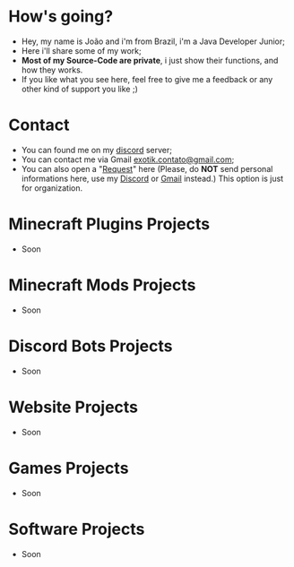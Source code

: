 # How's going?
- Hey, my name is João and i'm from Brazil, i'm a Java Developer Junior;
- Here i'll share some of my work;
- **Most of my Source-Code are private**, i just show their functions, and how they works.
- If you like what you see here, feel free to give me a feedback or any other kind of support you like ;)

# Contact
- You can found me on my [discord](https://discord.gg/nJ83UkbYue) server;
- You can contact me via Gmail [exotik.contato@gmail.com](https://mail.google.com/mail/u/0/#inbox?compose=CllgCJvlHpXTnTQQkbQWGpGWHtqqxDcXwkmWmbGcCzDJbzqkrkLmxFRgTqqNkfFTXhPMphmwHSB);
- You can also open a "[Request](https://github.com/TheExotik/TheExotik/issues)" here (Please, do **NOT** send personal informations here, use my [Discord](https://discord.gg/nJ83UkbYue) or [Gmail](https://mail.google.com/mail/u/0/#inbox?compose=CllgCJvlHpXTnTQQkbQWGpGWHtqqxDcXwkmWmbGcCzDJbzqkrkLmxFRgTqqNkfFTXhPMphmwHSB) instead.) This option is just for organization.

# Minecraft Plugins Projects
- Soon

# Minecraft Mods Projects
- Soon

# Discord Bots Projects
- Soon

# Website Projects
- Soon

# Games Projects
- Soon

# Software Projects
- Soon
